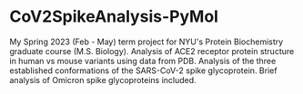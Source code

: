 # CoV2SpikeAnalysis-PyMol
My Spring 2023 (Feb - May) term project for NYU's Protein Biochemistry graduate course (M.S. Biology). Analysis of ACE2 receptor protein structure in human vs mouse variants using data from PDB. Analysis of the three established conformations of the SARS-CoV-2 spike glycoprotein. Brief analysis of Omicron spike glycoproteins included.
